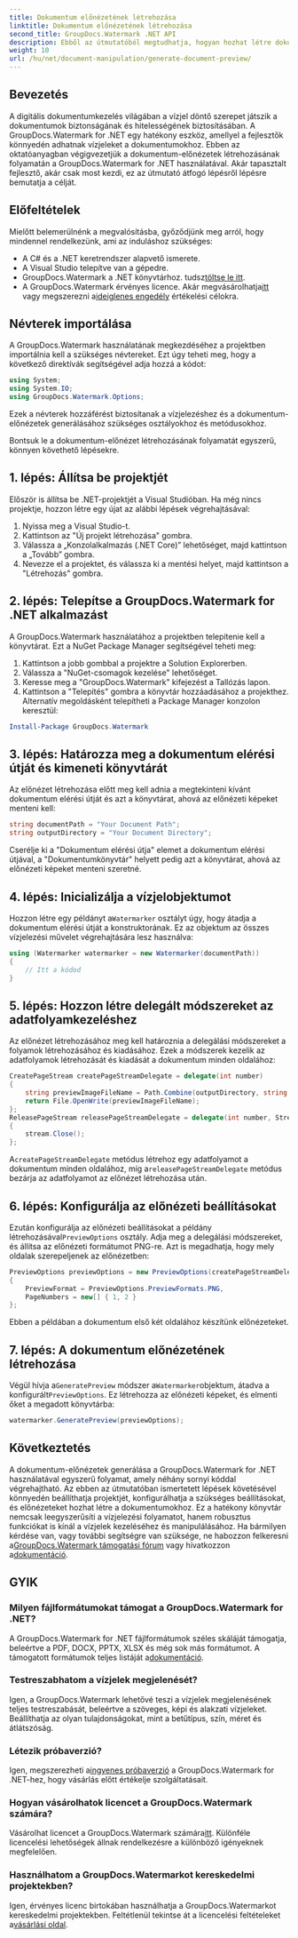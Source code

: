 ```yaml
---
title: Dokumentum előnézetének létrehozása
linktitle: Dokumentum előnézetének létrehozása
second_title: GroupDocs.Watermark .NET API
description: Ebből az útmutatóból megtudhatja, hogyan hozhat létre dokumentum-előnézeteket a GroupDocs.Watermark for .NET használatával. Fokozatmentesen fokozza dokumentumbiztonságát és kezelését.
weight: 10
url: /hu/net/document-manipulation/generate-document-preview/
---
```

## Bevezetés
A digitális dokumentumkezelés világában a vízjel döntő szerepet játszik a dokumentumok biztonságának és hitelességének biztosításában. A GroupDocs.Watermark for .NET egy hatékony eszköz, amellyel a fejlesztők könnyedén adhatnak vízjeleket a dokumentumokhoz. Ebben az oktatóanyagban végigvezetjük a dokumentum-előnézetek létrehozásának folyamatán a GroupDocs.Watermark for .NET használatával. Akár tapasztalt fejlesztő, akár csak most kezdi, ez az útmutató átfogó lépésről lépésre bemutatja a célját.
## Előfeltételek
Mielőtt belemerülnénk a megvalósításba, győződjünk meg arról, hogy mindennel rendelkezünk, ami az induláshoz szükséges:
- A C# és a .NET keretrendszer alapvető ismerete.
- A Visual Studio telepítve van a gépedre.
- GroupDocs.Watermark a .NET könyvtárhoz. tudsz[töltse le itt](https://releases.groupdocs.com/Watermark/net/).
-  A GroupDocs.Watermark érvényes licence. Akár megvásárolhatja[itt](https://purchase.groupdocs.com/buy) vagy megszerezni a[ideiglenes engedély](https://purchase.groupdocs.com/temporary-license/) értékelési célokra.
## Névterek importálása
A GroupDocs.Watermark használatának megkezdéséhez a projektben importálnia kell a szükséges névtereket. Ezt úgy teheti meg, hogy a következő direktívák segítségével adja hozzá a kódot:
```csharp
using System;
using System.IO;
using GroupDocs.Watermark.Options;
```
Ezek a névterek hozzáférést biztosítanak a vízjelezéshez és a dokumentum-előnézetek generálásához szükséges osztályokhoz és metódusokhoz.

Bontsuk le a dokumentum-előnézet létrehozásának folyamatát egyszerű, könnyen követhető lépésekre.
## 1. lépés: Állítsa be projektjét
Először is állítsa be .NET-projektjét a Visual Studióban. Ha még nincs projektje, hozzon létre egy újat az alábbi lépések végrehajtásával:
1. Nyissa meg a Visual Studio-t.
2. Kattintson az "Új projekt létrehozása" gombra.
3. Válassza a „Konzolalkalmazás (.NET Core)” lehetőséget, majd kattintson a „Tovább” gombra.
4. Nevezze el a projektet, és válassza ki a mentési helyet, majd kattintson a "Létrehozás" gombra.
## 2. lépés: Telepítse a GroupDocs.Watermark for .NET alkalmazást
A GroupDocs.Watermark használatához a projektben telepítenie kell a könyvtárat. Ezt a NuGet Package Manager segítségével teheti meg:
1. Kattintson a jobb gombbal a projektre a Solution Explorerben.
2. Válassza a "NuGet-csomagok kezelése" lehetőséget.
3. Keresse meg a "GroupDocs.Watermark" kifejezést a Tallózás lapon.
4. Kattintson a "Telepítés" gombra a könyvtár hozzáadásához a projekthez.
Alternatív megoldásként telepítheti a Package Manager konzolon keresztül:
```powershell
Install-Package GroupDocs.Watermark
```
## 3. lépés: Határozza meg a dokumentum elérési útját és kimeneti könyvtárát
Az előnézet létrehozása előtt meg kell adnia a megtekinteni kívánt dokumentum elérési útját és azt a könyvtárat, ahová az előnézeti képeket menteni kell:
```csharp
string documentPath = "Your Document Path";
string outputDirectory = "Your Document Directory";
```
Cserélje ki a "Dokumentum elérési útja" elemet a dokumentum elérési útjával, a "Dokumentumkönyvtár" helyett pedig azt a könyvtárat, ahová az előnézeti képeket menteni szeretné.
## 4. lépés: Inicializálja a vízjelobjektumot
Hozzon létre egy példányt a`Watermarker` osztályt úgy, hogy átadja a dokumentum elérési útját a konstruktorának. Ez az objektum az összes vízjelezési művelet végrehajtására lesz használva:
```csharp
using (Watermarker watermarker = new Watermarker(documentPath))
{
    // Itt a kódod
}
```
## 5. lépés: Hozzon létre delegált módszereket az adatfolyamkezeléshez
Az előnézet létrehozásához meg kell határoznia a delegálási módszereket a folyamok létrehozásához és kiadásához. Ezek a módszerek kezelik az adatfolyamok létrehozását és kiadását a dokumentum minden oldalához:
```csharp
CreatePageStream createPageStreamDelegate = delegate(int number)
{
    string previewImageFileName = Path.Combine(outputDirectory, string.Format("page{0}.png", number));
    return File.OpenWrite(previewImageFileName);
};
ReleasePageStream releasePageStreamDelegate = delegate(int number, Stream stream)
{
    stream.Close();
};
```
 A`createPageStreamDelegate` metódus létrehoz egy adatfolyamot a dokumentum minden oldalához, míg a`releasePageStreamDelegate` metódus bezárja az adatfolyamot az előnézet létrehozása után.
## 6. lépés: Konfigurálja az előnézeti beállításokat
 Ezután konfigurálja az előnézeti beállításokat a példány létrehozásával`PreviewOptions` osztály. Adja meg a delegálási módszereket, és állítsa az előnézeti formátumot PNG-re. Azt is megadhatja, hogy mely oldalak szerepeljenek az előnézetben:
```csharp
PreviewOptions previewOptions = new PreviewOptions(createPageStreamDelegate, releasePageStreamDelegate)
{
    PreviewFormat = PreviewOptions.PreviewFormats.PNG,
    PageNumbers = new[] { 1, 2 }
};
```
Ebben a példában a dokumentum első két oldalához készítünk előnézeteket.
## 7. lépés: A dokumentum előnézetének létrehozása
 Végül hívja a`GeneratePreview` módszer a`Watermarker`objektum, átadva a konfigurált`PreviewOptions`. Ez létrehozza az előnézeti képeket, és elmenti őket a megadott könyvtárba:
```csharp
watermarker.GeneratePreview(previewOptions);
```
## Következtetés
A dokumentum-előnézetek generálása a GroupDocs.Watermark for .NET használatával egyszerű folyamat, amely néhány sornyi kóddal végrehajtható. Az ebben az útmutatóban ismertetett lépések követésével könnyedén beállíthatja projektjét, konfigurálhatja a szükséges beállításokat, és előnézeteket hozhat létre a dokumentumokhoz. Ez a hatékony könyvtár nemcsak leegyszerűsíti a vízjelezési folyamatot, hanem robusztus funkciókat is kínál a vízjelek kezeléséhez és manipulálásához.
 Ha bármilyen kérdése van, vagy további segítségre van szüksége, ne habozzon felkeresni a[GroupDocs.Watermark támogatási fórum](https://forum.groupdocs.com/c/watermark/19) vagy hivatkozzon a[dokumentáció](https://tutorials.groupdocs.com/Watermark/net/).
## GYIK
### Milyen fájlformátumokat támogat a GroupDocs.Watermark for .NET?
 A GroupDocs.Watermark for .NET fájlformátumok széles skáláját támogatja, beleértve a PDF, DOCX, PPTX, XLSX és még sok más formátumot. A támogatott formátumok teljes listáját a[dokumentáció](https://tutorials.groupdocs.com/Watermark/net/).
### Testreszabhatom a vízjelek megjelenését?
Igen, a GroupDocs.Watermark lehetővé teszi a vízjelek megjelenésének teljes testreszabását, beleértve a szöveges, képi és alakzati vízjeleket. Beállíthatja az olyan tulajdonságokat, mint a betűtípus, szín, méret és átlátszóság.
### Létezik próbaverzió?
 Igen, megszerezheti a[ingyenes próbaverzió](https://releases.groupdocs.com/) a GroupDocs.Watermark for .NET-hez, hogy vásárlás előtt értékelje szolgáltatásait.
### Hogyan vásárolhatok licencet a GroupDocs.Watermark számára?
 Vásárolhat licencet a GroupDocs.Watermark számára[itt](https://purchase.groupdocs.com/buy). Különféle licencelési lehetőségek állnak rendelkezésre a különböző igényeknek megfelelően.
### Használhatom a GroupDocs.Watermarkot kereskedelmi projektekben?
 Igen, érvényes licenc birtokában használhatja a GroupDocs.Watermarkot kereskedelmi projektekben. Feltétlenül tekintse át a licencelési feltételeket a[vásárlási oldal](https://purchase.groupdocs.com/buy).